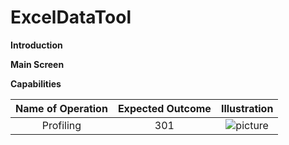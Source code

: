 # ExcelDataTool

**Introduction**

**Main Screen**

**Capabilities**

| Name of Operation | Expected Outcome | Illustration |
| :---: | :---: | :---: |
| Profiling | 301 | ![picture](./main/main/res/example_run_profiling.png) |
